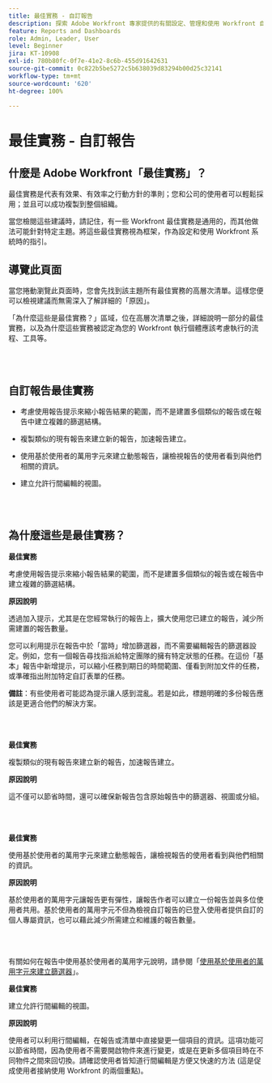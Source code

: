 ```yaml
---
title: 最佳實務 - 自訂報告
description: 探索 Adobe Workfront 專家提供的有關設定、管理和使用 Workfront 自訂報告的最佳實務建議。
feature: Reports and Dashboards
role: Admin, Leader, User
level: Beginner
jira: KT-10908
exl-id: 780b80fc-0f7e-41e2-8c6b-455d91642631
source-git-commit: 0c822b5be5272c5b638039d83294b00d25c32141
workflow-type: tm+mt
source-wordcount: '620'
ht-degree: 100%

---
```


# 最佳實務 - 自訂報告

## 什麼是 Adobe Workfront「最佳實務」？

最佳實務是代表有效果、有效率之行動方針的準則；您和公司的使用者可以輕鬆採用；並且可以成功複製到整個組織。

當您檢閱這些建議時，請記住，有一些 Workfront 最佳實務是通用的，而其他做法可能針對特定主題。將這些最佳實務視為框架，作為設定和使用 Workfront 系統時的指引。

## 導覽此頁面

當您捲動瀏覽此頁面時，您會先找到該主題所有最佳實務的高層次清單。這樣您便可以檢視建議而無需深入了解詳細的「原因」。

「為什麼這些是最佳實務？」區域，位在高層次清單之後，詳細說明一部分的最佳實務，以及為什麼這些實務被認定為您的 Workfront 執行個體應該考慮執行的流程、工具等。

</br>
</br>

## 自訂報告最佳實務

* 考慮使用報告提示來縮小報告結果的範圍，而不是建置多個類似的報告或在報告中建立複雜的篩選結構。

* 複製類似的現有報告來建立新的報告，加速報告建立。

* 使用基於使用者的萬用字元來建立動態報告，讓檢視報告的使用者看到與他們相關的資訊。

* 建立允許行間編輯的視圖。

</br>
</br>


## 為什麼這些是最佳實務？

**最佳實務**

考慮使用報告提示來縮小報告結果的範圍，而不是建置多個類似的報告或在報告中建立複雜的篩選結構。


**原因說明**

透過加入提示，尤其是在您經常執行的報告上，擴大使用您已建立的報告，減少所需建置的報告數量。

您可以利用提示在報告中於「當時」增加篩選器，而不需要編輯報告的篩選器設定。例如，您有一個報告尋找指派給特定團隊的擁有特定狀態的任務。在這份「基本」報告中新增提示，可以縮小任務到期日的時間範圍、僅看到附加文件的任務，或準確指出附加特定自訂表單的任務。


**備註**：有些使用者可能認為提示讓人感到混亂。若是如此，標題明確的多份報告應該是更適合他們的解決方案。


</br>
</br>

**最佳實務**

複製類似的現有報告來建立新的報告，加速報告建立。

**原因說明**

這不僅可以節省時間，還可以確保新報告包含原始報告中的篩選器、視圖或分組。

</br>
</br>

**最佳實務**

使用基於使用者的萬用字元來建立動態報告，讓檢視報告的使用者看到與他們相關的資訊。

**原因說明**

基於使用者的萬用字元讓報告更有彈性，讓報告作者可以建立一份報告並與多位使用者共用。基於使用者的萬用字元不但為檢視自訂報告的已登入使用者提供自訂的個人專屬資訊，也可以藉此減少所需建立和維護的報告數量。

</br>
</br>

有關如何在報告中使用基於使用者的萬用字元說明，請參閱「[使用基於使用者的萬用字元來建立篩選器](https://experienceleague.adobe.com/docs/workfront-learn/tutorials-workfront/reporting/intermediate-reporting/create-filters-with-user-based-wildcards.html?lang=zh-Hant)」。

**最佳實務**

建立允許行間編輯的視圖。

**原因說明**

使用者可以利用行間編輯，在報告或清單中直接變更一個項目的資訊。這項功能可以節省時間，因為使用者不需要開啟物件來進行變更，或是在更新多個項目時在不同物件之間來回切換。請確認使用者皆知道行間編輯是方便又快速的方法 (這是促成使用者接納使用 Workfront 的兩個重點)。

